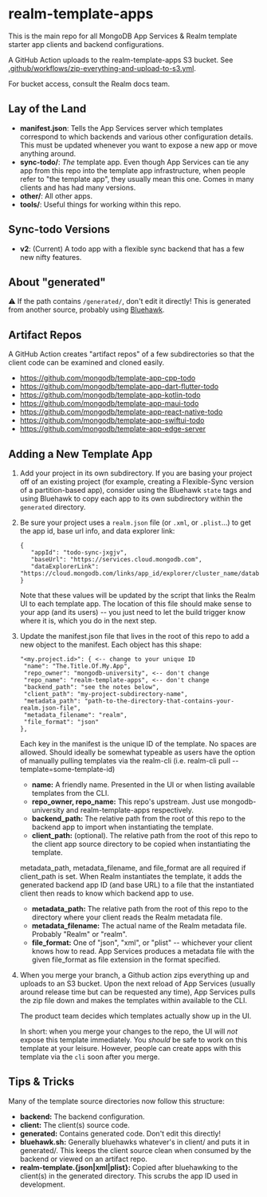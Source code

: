 # realm-template-apps

This is the main repo for all MongoDB App Services & Realm template starter app
clients and backend configurations.

A GitHub Action uploads to the realm-template-apps S3 bucket. See [.github/workflows/zip-everything-and-upload-to-s3.yml](.github/workflows/zip-everything-and-upload-to-s3.yml).

For bucket access, consult the Realm docs team.

## Lay of the Land

- **manifest.json**: Tells the App Services server which templates correspond to
  which backends and various other configuration details. This must be updated
  whenever you want to expose a new app or move anything around.
- **sync-todo/**: _The_ template app. Even though App Services can tie any app
  from this repo into the template app infrastructure, when people refer to
  "the template app", they usually mean this one. Comes in many clients and has
  had many versions.
- **other/**: All other apps.
- **tools/**: Useful things for working within this repo.

## Sync-todo Versions

- **v2**: (Current) A todo app with a flexible sync backend that has a few new nifty features.

## About "generated"

⚠️ If the path contains `/generated/`, don't edit it directly! This is generated
from another source, probably using
[Bluehawk](https://github.com/mongodb-university/bluehawk).

## Artifact Repos

A GitHub Action creates "artifact repos" of a few subdirectories so that the client code can be examined and cloned easily.

- https://github.com/mongodb/template-app-cpp-todo
- https://github.com/mongodb/template-app-dart-flutter-todo
- https://github.com/mongodb/template-app-kotlin-todo
- https://github.com/mongodb/template-app-maui-todo
- https://github.com/mongodb/template-app-react-native-todo
- https://github.com/mongodb/template-app-swiftui-todo
- https://github.com/mongodb/template-app-edge-server

## Adding a New Template App

1. Add your project in its own subdirectory. If you are basing your project off
   of an existing project (for example, creating a Flexible-Sync version of a
   partition-based app), consider using the Bluehawk `state` tags and using
   Bluehawk to copy each app to its own subdirectory within the
   `generated` directory.

2. Be sure your project uses a `realm.json` file (or `.xml`, or `.plist`...) to
   get the app id, base url info, and data explorer link:

   ```
   {
      "appId": "todo-sync-jxgjv",
      "baseUrl": "https://services.cloud.mongodb.com",
      "dataExplorerLink": "https://cloud.mongodb.com/links/app_id/explorer/cluster_name/database/collection/find"
   }
   ```

   Note that these values will be updated by the script that links the
   Realm UI to each template app. The location of this file should make sense
   to your app (and its users) -- you just need to let the build trigger know
   where it is, which you do in the next step.

3. Update the manifest.json file that lives in the root of this repo to add a
   new object to the manifest. Each object has this shape:

   ```
   "<my.project.id>": { <-- change to your unique ID
    "name": "The.Title.Of.My.App",
    "repo_owner": "mongodb-university", <-- don't change
    "repo_name": "realm-template-apps", <-- don't change
    "backend_path": "see the notes below",
    "client_path": "my-project-subdirectory-name",
    "metadata_path": "path-to-the-directory-that-contains-your-realm.json-file",
    "metadata_filename": "realm",
    "file_format": "json"
   },

   ```

   Each key in the manifest is the unique ID of the template. No spaces are
   allowed. Should ideally be somewhat typeable as users have the option of
   manually pulling templates via the realm-cli (i.e. realm-cli pull
   --template=some-template-id)

   - **name:** A friendly name. Presented in the UI or when listing available
     templates from the CLI.
   - **repo_owner, repo_name:** This repo's upstream. Just use mongodb-university
     and realm-template-apps respectively.
   - **backend_path:** The relative path from the root of this repo to the backend
     app to import when instantiating the template.
   - **client_path:** (optional). The relative path from the root of this repo to
     the client app source directory to be copied when instantiating the
     template.

   metadata_path, metadata_filename, and file_format are all required if
   client_path is set. When Realm instantiates the template, it adds the
   generated backend app ID (and base URL) to a file that the instantiated
   client then reads to know which backend app to use.

   - **metadata_path:** The relative path from the root of this repo to the
     directory where your client reads the Realm metadata file.
   - **metadata_filename:** The actual name of the Realm metadata file. Probably
     "Realm" or "realm".
   - **file_format:** One of "json", "xml", or "plist" -- whichever your client
     knows how to read. App Services produces a metadata file with the given
     file_format as file extension in the format specified.

4. When you merge your branch, a Github action zips everything up and uploads to
   an S3 bucket. Upon the next reload of App Services (usually around release
   time but can be requested any time), App Services pulls the zip file down and
   makes the templates within available to the CLI.

   The product team decides which templates actually show up in the UI.

   In short: when you merge your changes to the repo, the UI will _not_ expose
   this template immediately. You _should_ be safe to work on this template at
   your leisure. However, people can create apps with this template via the
   `cli` soon after you merge.

## Tips & Tricks

Many of the template source directories now follow this structure:

- **backend:** The backend configuration.
- **client:** The client(s) source code.
- **generated:** Contains generated code. Don't edit this directly!
- **bluehawk.sh:** Generally bluehawks whatever's in client/ and puts it in
  generated/. This keeps the client source clean when consumed by the backend or
  viewed on an artifact repo.
- **realm-template.{json|xml|plist}:** Copied after bluehawking to the client(s)
  in the generated directory. This scrubs the app ID used in development.
